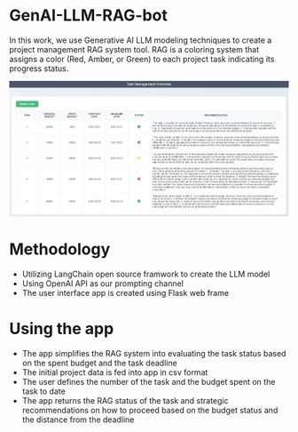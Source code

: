 # GenAI-LLM-RAG-bot

In this work, we use Generative AI LLM modeling techniques to create a project management RAG system tool.
RAG is a coloring system that assigns a color (Red, Amber, or Green) to each project task indicating its progress status.

![](app_snapshot.jpg)

# Methodology

- Utilizing LangChain open source framwork to create the LLM model
- Using OpenAI API as our prompting channel
- The user interface app is created using Flask web frame

# Using the app
- The app simplifies the RAG system into evaluating the task status based on the spent budget and the task deadline
- The initial project data is fed into app in csv format
- The user defines the number of the task and the budget spent on the task to date
- The app returns the RAG status of the task and strategic recommendations on how to proceed based on the budget status and the distance from the deadline

